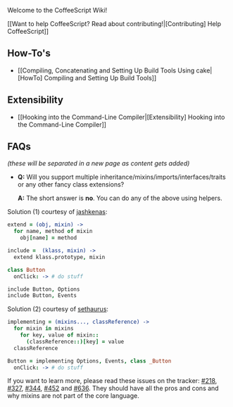 Welcome to the CoffeeScript Wiki!

[[Want to help CoffeeScript? Read about contributing!|[Contributing] Help CoffeeScript]]


## How-To's

* [[Compiling, Concatenating and Setting Up Build Tools Using cake|[HowTo] Compiling and Setting Up Build Tools]]


## Extensibility

* [[Hooking into the Command-Line Compiler|[Extensibility] Hooking into the Command-Line Compiler]]


## FAQs
*(these will be separated in a new page as content gets added)*

  * **Q:** Will you support multiple inheritance/mixins/imports/interfaces/traits or any other fancy class extensions?

    **A:** The short answer is **no**. You can do any of the above using helpers.

  Solution (1) courtesy of [jashkenas](http://github.com/jashkenas):

```coffeescript
extend = (obj, mixin) ->
  for name, method of mixin
    obj[name] = method

include =  (klass, mixin) ->
  extend klass.prototype, mixin

class Button
  onClick: -> # do stuff

include Button, Options
include Button, Events
```

  Solution (2) courtesy of [sethaurus](http://github.com/sethaurus):

```coffeescript
implementing = (mixins..., classReference) ->
  for mixin in mixins
    for key, value of mixin::
      (classReference::)[key] = value
  classReference

Button = implementing Options, Events, class _Button
  onClick: -> # do stuff
```

  If you want to learn more, please read these issues on the tracker: 
[#218](http://github.com/jashkenas/coffee-script/issues/218), 
[#327](http://github.com/jashkenas/coffee-script/issues/327), 
[#344](http://github.com/jashkenas/coffee-script/issues/344), 
[#452](http://github.com/jashkenas/coffee-script/issues/452) and 
[#636](http://github.com/jashkenas/coffee-script/issues/636). They should have all the pros and cons and why mixins are not part of the core language.
